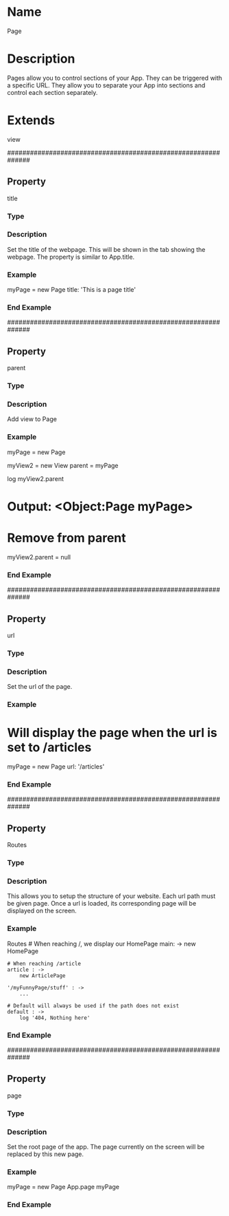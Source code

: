 # Name
Page

# Description
Pages allow you to control sections of your App. They can be triggered with a specific URL. They allow you to separate your App into sections and control each section separately.

# Extends
view

##############################################################
## Property
title

### Type
<string>

### Description
Set the title of the webpage. This will be shown in the tab showing the webpage. The property is similar to App.title.

### Example
myPage = new Page
	title: 'This is a page title'
### End Example


##############################################################
## Property
parent

### Type
<View object>

### Description
Add view to Page

### Example
myPage = new Page

myView2 = new View
	parent = myPage

log myView2.parent
# Output: <Object:Page myPage>

# Remove from parent
myView2.parent = null
### End Example

##############################################################
## Property
url

### Type
<string>

### Description
Set the url of the page.

### Example
# Will display the page when the url is set to /articles
myPage = new Page
	url: '/articles'
### End Example


##############################################################
## Property
Routes

### Type
<object>

### Description
This allows you to setup the structure of your website. Each url path must be given page. Once a url is loaded, its corresponding page will be displayed on the screen.

### Example
Routes
	# When reaching /, we display our HomePage
	main: ->
		new HomePage

	# When reaching /article
	article : ->
		new ArticlePage

	'/myFunnyPage/stuff' : ->
		...

	# Default will always be used if the path does not exist
	default : ->
		log '404, Nothing here'
### End Example


##############################################################
## Property
page

### Type
<Page Object>

### Description
Set the root page of the app. The page currently on the screen will be replaced by this new page.

### Example
myPage = new Page
App.page myPage
### End Example
